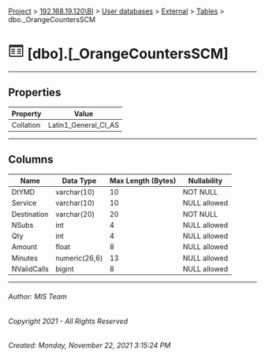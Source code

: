 #### 

[Project](../../../../index.md) > [192.168.19.120\\BI](../../../index.md) > [User databases](../../index.md) > [External](../index.md) > [Tables](Tables.md) > dbo._OrangeCountersSCM

# ![Tables](../../../../Images/Table32.png) [dbo].[_OrangeCountersSCM]

---

## <a name="#properties"></a>Properties

| Property | Value |
|---|---|
| Collation | Latin1_General_CI_AS |


---

## <a name="#columns"></a>Columns

| Name | Data Type | Max Length (Bytes) | Nullability |
|---|---|---|---|
| DtYMD | varchar(10) | 10 | NOT NULL |
| Service | varchar(10) | 10 | NULL allowed |
| Destination | varchar(20) | 20 | NOT NULL |
| NSubs | int | 4 | NULL allowed |
| Qty | int | 4 | NULL allowed |
| Amount | float | 8 | NULL allowed |
| Minutes | numeric(26,6) | 13 | NULL allowed |
| NValidCalls | bigint | 8 | NULL allowed |


---

###### Author:  MIS Team

###### Copyright 2021 - All Rights Reserved

###### Created: Monday, November 22, 2021 3:15:24 PM

